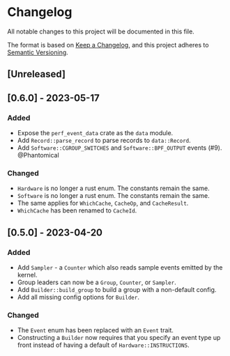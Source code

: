 # Changelog

All notable changes to this project will be documented in this file.

The format is based on [Keep a Changelog](https://keepachangelog.com/en/1.0.0/),
and this project adheres to [Semantic Versioning](https://semver.org/spec/v2.0.0.html).

## [Unreleased]

## [0.6.0] - 2023-05-17
### Added
- Expose the `perf_event_data` crate as the `data` module.
- Add `Record::parse_record` to parse records to `data::Record`.
- Add `Software::CGROUP_SWITCHES` and `Software::BPF_OUTPUT` events (#9). @Phantomical

### Changed
- `Hardware` is no longer a rust enum. The constants remain the same.
- `Software` is no longer a rust enum. The constants remain the same.
- The same applies for `WhichCache`, `CacheOp`, and `CacheResult`.
- `WhichCache` has been renamed to `CacheId`.

## [0.5.0] - 2023-04-20
### Added
- Add `Sampler` - a `Counter` which also reads sample events emitted by the kernel.
- Group leaders can now be a `Group`, `Counter`, or `Sampler`.
- Add `Builder::build_group` to build a group with a non-default config.
- Add all missing config options for `Builder`.

### Changed
- The `Event` enum has been replaced with an `Event` trait.
- Constructing a `Builder` now requires that you specify an event type up front
  instead of having a default of `Hardware::INSTRUCTIONS`.